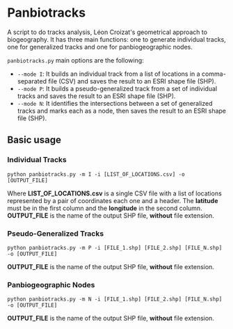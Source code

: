 # Panbiotracks

A script to do tracks analysis, Léon Croizat's geometrical approach to biogeography. It has three main functions: one to generate individual tracks, one for generalized tracks and one for panbiogeographic nodes.

`panbiotracks.py` main options are the following:

- `--mode I`: It builds an individual track from a list of locations in a comma-separated file (CSV) and saves the result to an ESRI shape file (SHP).
- `--mode P`: It builds a pseudo-generalized track from a set of individual tracks and saves the result to an ESRI shape file (SHP).
- `--mode N`: It identifies the intersections between a set of generalized tracks and marks each as a node, then saves the result to an ESRI shape file (SHP).

## Basic usage

### Individual Tracks

```console
python panbiotracks.py -m I -i [LIST_OF_LOCATIONS.csv] -o [OUTPUT_FILE]
```

Where **LIST_OF_LOCATIONS.csv** is a single CSV file with a list of locations represented by a pair of coordinates each one and a header. The **latitude** must be in the first column and the **longitude** in the second column. **OUTPUT_FILE** is the name of the output SHP file, **without** file extension.

### Pseudo-Generalized Tracks

```console
python panbiotracks.py -m P -i [FILE_1.shp] [FILE_2.shp] [FILE_N.shp] -o [OUTPUT_FILE]
```

**OUTPUT_FILE** is the name of the output SHP file, **without** file extension.

### Panbiogeographic Nodes

```console
python panbiotracks.py -m N -i [FILE_1.shp] [FILE_2.shp] [FILE_N.shp] -o [OUTPUT_FILE]
```

**OUTPUT_FILE** is the name of the output SHP file, **without** file extension.
